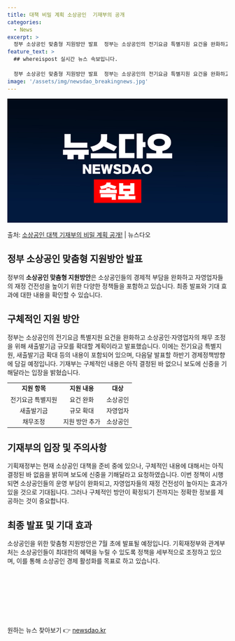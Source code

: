 ```yaml
---
title: 대책 비밀 계획 소상공인  기재부의 공개
categories:
  - News
excerpt: >
  정부 소상공인 맞춤형 지원방안 발표  정부는 소상공인의 전기요금 특별지원 요건을 완화하고 소상공인·자영업자의…
feature_text: >
  ## whereispost 실시간 뉴스 속보입니다.

  정부 소상공인 맞춤형 지원방안 발표  정부는 소상공인의 전기요금 특별지원 요건을 완화하고 소상공인·자영업자의…
image: '/assets/img/newsdao_breakingnews.jpg'
---
```


![뉴스다오 속보](/assets/img/newsdao_breakingnews.jpg)

<p>출처: <a href="https://newsdao.kr/4473" rel="dofollow">소상공인 대책 기재부의 비밀 계획 공개!</a> | 뉴스다오</p>

<h2 data-ke-size="size26">정부 소상공인 맞춤형 지원방안 발표</h2>
<p data-ke-size="size16">정부의 <b>소상공인 맞춤형 지원방안</b>은 소상공인들의 경제적 부담을 완화하고 자영업자들의 재정 건전성을 높이기 위한 다양한 정책들을 포함하고 있습니다. 최종 발표와 기대 효과에 대한 내용을 확인할 수 있습니다.</p>

<h2 data-ke-size="size26">구체적인 지원 방안</h2>
<p data-ke-size="size16">정부는 소상공인의 전기요금 특별지원 요건을 완화하고 소상공인·자영업자의 채무 조정을 위해 새출발기금 규모를 확대할 계획이라고 발표했습니다. 이에는 전기요금 특별지원, 새출발기금 확대 등의 내용이 포함되어 있으며, 다음달 발표할 하반기 경제정책방향에 담길 예정입니다. 기재부는 구체적인 내용은 아직 결정된 바 없으니 보도에 신중을 기해달라는 입장을 밝혔습니다.</p>
<table>
  <tbody>
    <tr>
      <td style="text-align: center; height: 17px;"><b>지원 항목</b></td>
      <td style="text-align: center; height: 17px;"><b>지원 내용</b></td>
      <td style="text-align: center; height: 17px;"><b>대상</b></td>
    </tr>
    <tr>
      <td style="text-align: center; height: 17px;">전기요금 특별지원</td>
      <td style="text-align: center; height: 17px;">요건 완화</td>
      <td style="text-align: center; height: 17px;">소상공인</td>
    </tr>
    <tr>
      <td style="text-align: center; height: 17px;">새출발기금</td>
      <td style="text-align: center; height: 17px;">규모 확대</td>
      <td style="text-align: center; height: 17px;">자영업자</td>
    </tr>
    <tr>
      <td style="text-align: center; height: 17px;">채무조정</td>
      <td style="text-align: center; height: 17px;">지원 방안 추가</td>
      <td style="text-align: center; height: 17px;">소상공인</td>
    </tr>
  </tbody>
</table>

<h2 data-ke-size="size26">기재부의 입장 및 주의사항</h2>
<p data-ke-size="size16">기획재정부는 현재 소상공인 대책을 준비 중에 있으나, 구체적인 내용에 대해서는 아직 결정된 바 없음을 밝히며 보도에 신중을 기해달라고 요청하였습니다. 이번 정책이 시행되면 소상공인들의 운영 부담이 완화되고, 자영업자들의 재정 건전성이 높아지는 효과가 있을 것으로 기대됩니다. 그러나 구체적인 방안이 확정되기 전까지는 정확한 정보를 제공하는 것이 중요합니다.</p>

<h2 data-ke-size="size26">최종 발표 및 기대 효과</h2>
<p data-ke-size="size16">소상공인을 위한 맞춤형 지원방안은 7월 초에 발표될 예정입니다. 기획재정부와 관계부처는 소상공인들이 최대한의 혜택을 누릴 수 있도록 정책을 세부적으로 조정하고 있으며, 이를 통해 소상공인 경제 활성화를 목표로 하고 있습니다.</p>
<p data-ke-size="size16">&nbsp;</p>
<p data-ke-size="size16">&nbsp;</p>
<p data-ke-size="size16">&nbsp;</p>
<p data-ke-size="size16">&nbsp;</p> 

원하는 뉴스 찾아보기 👉 <a href="https://newsdao.kr" rel="dofollow">newsdao.kr</a>


